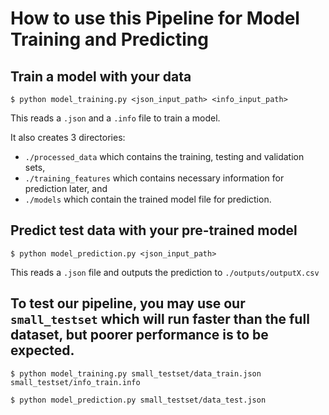 # How to use this Pipeline for Model Training and Predicting

## Train a model with your data

`$ python model_training.py <json_input_path> <info_input_path>`

This reads a `.json` and a `.info` file to train a model.  

It also creates 3 directories:  
- `./processed_data` which contains the training, testing and validation sets,  
- `./training_features` which contains necessary information for prediction later, and  
- `./models` which contain the trained model file for prediction.

## Predict test data with your pre-trained model

`$ python model_prediction.py <json_input_path>`

This reads a `.json` file and outputs the prediction to `./outputs/outputX.csv`


## To test our pipeline, you may use our `small_testset` which will run faster than the full dataset, but poorer performance is to be expected.  

`$ python model_training.py small_testset/data_train.json small_testset/info_train.info`

`$ python model_prediction.py small_testset/data_test.json`